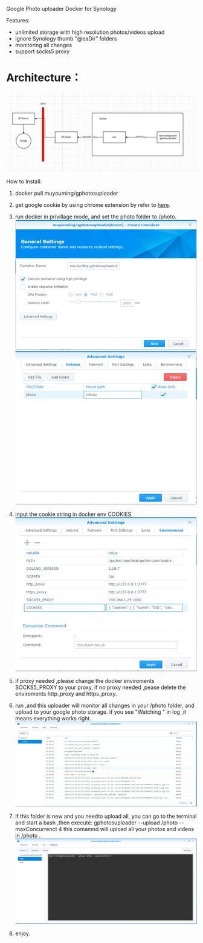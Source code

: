 Google Photo uploader Docker for Synology


Features:
  - unlimited storage with high resolution photos/videos upload
  - ignore Synology thumb "@eaDir" folders
  - monitoring all changes
  - support socks5 proxy

# Architecture：

   ![Architecture](images/Architecture.jpg)

How to Install:
  1. docker pull muyouming/gphotosuploader
  2. get google cookie by using chrome extension by refer to [here](https://github.com/muyouming/gphotosuploader/tree/master/crx-auth).
  3. run docker in privillage mode, and set the photo folder to /photo.
      ![step1](images/step1.png)
      ![step2](images/step2.png)
  4. input the cookie string in docker env COOKIES
      ![step3](images/step3.png)
  4. if proxy needed ,please change the docker enviroments SOCKS5_PROXY to your proxy, if no proxy needed ,pease delete the enviroments http_proxy and https_proxy.
  5. run ,and this uploader will monitor all changes in your /photo folder, and upload to your google photo storage. if you see "Watching " in log ,it means everything works right.
      ![step4](images/step4.png)

  6. if this folder is new and you needto upload all, you can go to the terminal and start a bash ,then execute:
      gphotosuploader --upload /photo --maxConcurrenct 4
     this comamnd will upload all your photos and videos in /photo .
      ![step5](images/step5.png)
  7. enjoy.
